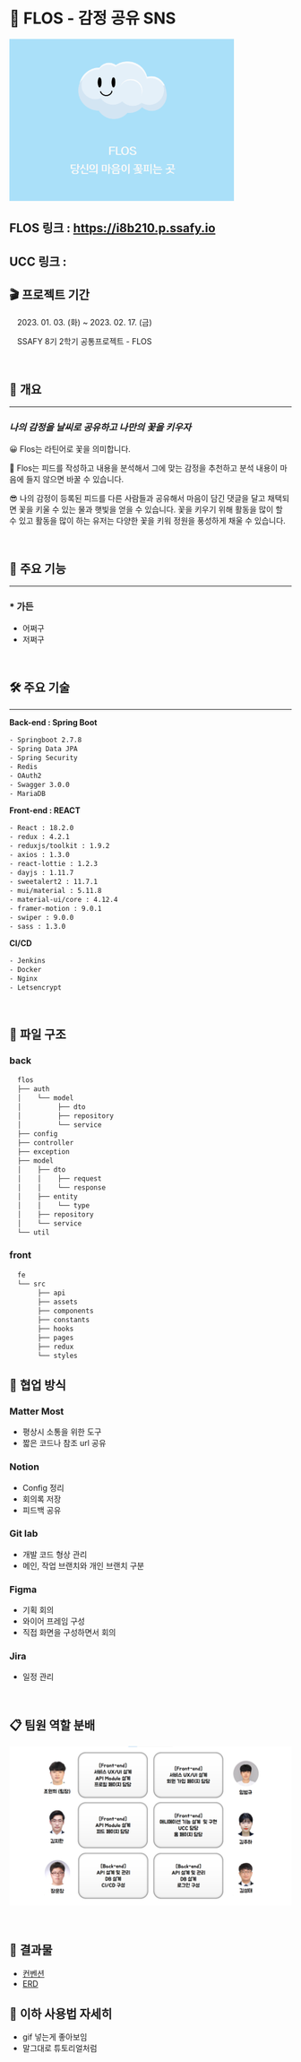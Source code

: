 # 🌺  FLOS - 감정 공유 SNS

![](assets/flos-landing.png)

## FLOS 링크 : https://i8b210.p.ssafy.io

## UCC 링크 : 

## 🎬 프로젝트 기간

　2023. 01. 03. (화) ~ 2023. 02. 17. (금)

　SSAFY 8기 2학기 공통프로젝트 - FLOS

<br>

## 🌺 개요
---

### *나의 감정을 날씨로 공유하고 나만의 꽃을 키우자*

😀 Flos는 라틴어로 꽃을 의미합니다.

😬 Flos는 피드를 작성하고 내용을 분석해서 그에 맞는 감정을 추천하고 분석 내용이 마음에 들지 않으면 바꿀 수 있습니다.

😎 나의 감정이 등록된 피드를 다른 사람들과 공유해서 마음이 담긴 댓글을 달고 채택되면 꽃을 키울 수 있는 물과 햇빛을 얻을 수 있습니다. 꽃을 키우기 위해 활동을 많이 할 수 있고 활동을 많이 하는 유저는 다양한 꽃을 키워 정원을 풍성하게 채울 수 있습니다.

<br>

## 🌺 주요 기능
---
### * **가든**

  - 어쩌구
  - 저쩌구

<br>

## 🛠 주요 기술
---


**Back-end : Spring Boot**
```
- Springboot 2.7.8
- Spring Data JPA
- Spring Security
- Redis
- OAuth2
- Swagger 3.0.0
- MariaDB
```
**Front-end : REACT**
```
- React : 18.2.0
- redux : 4.2.1
- reduxjs/toolkit : 1.9.2
- axios : 1.3.0
- react-lottie : 1.2.3
- dayjs : 1.11.7
- sweetalert2 : 11.7.1
- mui/material : 5.11.8
- material-ui/core : 4.12.4
- framer-motion : 9.0.1
- swiper : 9.0.0
- sass : 1.3.0
```
**CI/CD**
```
- Jenkins
- Docker
- Nginx
- Letsencrypt
```

<br>

## 🚩 파일 구조

### back
```
  flos
  ├── auth
  │    └── model
  │         ├── dto
  │         ├── repository
  │         └── service
  ├── config
  ├── controller
  ├── exception
  ├── model
  │    ├── dto
  │    │    ├── request
  │    │    └── response
  │    ├── entity
  │    │    └── type
  │    ├── repository
  │    └── service
  └── util
```
### front
```
  fe
  └── src
       ├── api
       ├── assets
       ├── components
       ├── constants
       ├── hooks
       ├── pages 
       ├── redux
       └── styles
```

## 🚀 협업 방식

  ### **Matter Most**
  - 평상시 소통을 위한 도구
  - 짧은 코드나 참조 url 공유
  ### **Notion**
  - Config 정리
  - 회의록 저장
  - 피드백 공유
  ### **Git lab**
  - 개발 코드 형상 관리
  - 메인, 작업 브랜치와 개인 브랜치 구분
  ### **Figma**
  - 기획 회의
  - 와이어 프레임 구성
  - 직접 화면을 구성하면서 회의
  ### **Jira**
  - 일정 관리


<br>

## 📋 팀원 역할 분배

![](assets/team-role.png)

<br>

## 🌺 결과물
 - [컨벤션](assets/convention.md)
 - [ERD](assets/erd.png)

## 🌺 이하 사용법 자세히

- gif 넣는게 좋아보임
- 말그대로 튜토리얼처럼

